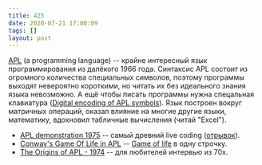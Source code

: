 ```yaml
---
title: 425
date: 2020-07-21 17:00:09
tags: []
layout: post
---
```


[APL](https://en.wikipedia.org/wiki/APL_programming_language) (a programming language) -- крайне интересный язык программирования из далёкого 1966 года. Синтаксис APL состоит из огромного количества специальных символов, поэтому программы выходят невероятно короткими, но читать их без идеального знания языка невозможно. А ещё чтобы писать программы нужна спецальная клавиатура ([Digital encoding of APL symbols](https://en.wikipedia.org/wiki/Digital_encoding_of_APL_symbols)). Язык построен вокруг матричных операций, оказал влияние на многие другие языки, математику, вдохновил табличные вычисления (читай "Excel").

+ [APL demonstration 1975](https://youtu.be/_DTpQ4Kk2wA) -- самый древний live coding ([отрывок](https://twitter.com/maetl/status/1264875330755366912)).
+ [Conway's Game Of Life in APL](https://www.youtube.com/watch?v=a9xAKttWgP4) -- [Game of life](https://en.wikipedia.org/wiki/Conway%27s_Game_of_Life) в одну строчку.
+ [The Origins of APL - 1974](https://youtu.be/8kUQWuK1L4w) -- для любителей интервью из 70х.
